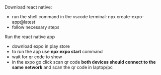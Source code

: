 Download react native:

- run the shell command in the vscode terminal: npx create-expo-app@latest
- follow necessary steps

Run the react native app

- download expo in play store
- to run the app use <strong>npx expo start</strong> command
- wait for qr code to show
- in the expo go click scan qr code <strong>both devices should connect to the same network</strong> and scan the qr code in laptop/pc